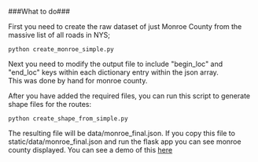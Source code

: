 ###What to do###

First you need to create the raw dataset of just Monroe County from 
the massive list of all roads in NYS;

    python create_monroe_simple.py

Next you need to modify the output file to include "begin_loc" and 
"end_loc" keys within each dictionary entry within the json array.  
This was done by hand for monroe county.

After you have added the required files, you can run this script to generate shape files for the routes:

    python create_shape_from_simple.py

The resulting file will be data/monroe_final.json.  If you copy this file to static/data/monroe_final.json 
and run the flask app you can see monroe county displayed.  You can see a demo of this [here](http://traffairious.mycodespace.net/)
